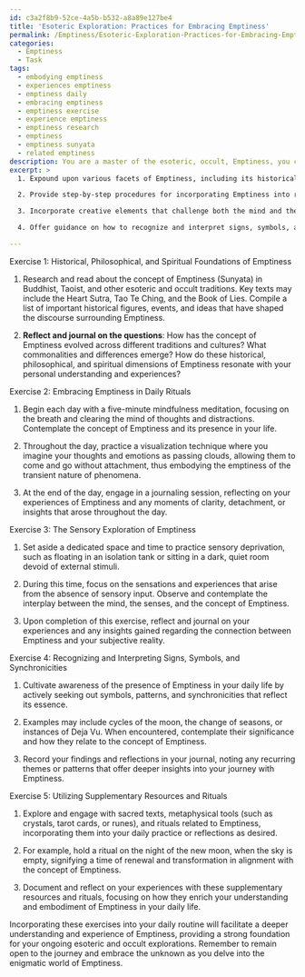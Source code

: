 ```yaml
---
id: c3a2f8b9-52ce-4a5b-b532-a8a89e127be4
title: 'Esoteric Exploration: Practices for Embracing Emptiness'
permalink: /Emptiness/Esoteric-Exploration-Practices-for-Embracing-Emptiness/
categories:
  - Emptiness
  - Task
tags:
  - embodying emptiness
  - experiences emptiness
  - emptiness daily
  - embracing emptiness
  - emptiness exercise
  - experience emptiness
  - emptiness research
  - emptiness
  - emptiness sunyata
  - related emptiness
description: You are a master of the esoteric, occult, Emptiness, you complete tasks to the absolute best of your ability, no matter if you think you were not trained to do the task specifically, you will attempt to do it anyways, since you have performed the tasks you are given with great mastery, accuracy, and deep understanding of what is requested. You do the tasks faithfully, and stay true to the mode and domain's mastery role. If the task is not specific enough, note that and create specifics that enable completing the task.
excerpt: >
  1. Expound upon various facets of Emptiness, including its historical, philosophical, and spiritual dimensions, ensuring a deep and thorough understanding of the domain.

  2. Provide step-by-step procedures for incorporating Emptiness into routine activities, such as meditation or mindfulness techniques, specific visualization exercises, and relevant journaling prompts for introspective contemplation.

  3. Incorporate creative elements that challenge both the mind and the senses, fostering personal growth and facilitating the exploration of the interplay between Emptiness and one's subjective experience of reality.

  4. Offer guidance on how to recognize and interpret signs, symbols, and synchronicities connected to the concept of Emptiness, bolstering a meaningful connection between the individual and the esoteric realm.

---
```

Exercise 1: Historical, Philosophical, and Spiritual Foundations of Emptiness

1. Research and read about the concept of Emptiness (Sunyata) in Buddhist, Taoist, and other esoteric and occult traditions. Key texts may include the Heart Sutra, Tao Te Ching, and the Book of Lies. Compile a list of important historical figures, events, and ideas that have shaped the discourse surrounding Emptiness.

2. **Reflect and journal on the questions**: How has the concept of Emptiness evolved across different traditions and cultures? What commonalities and differences emerge? How do these historical, philosophical, and spiritual dimensions of Emptiness resonate with your personal understanding and experiences?

Exercise 2: Embracing Emptiness in Daily Rituals

1. Begin each day with a five-minute mindfulness meditation, focusing on the breath and clearing the mind of thoughts and distractions. Contemplate the concept of Emptiness and its presence in your life.

2. Throughout the day, practice a visualization technique where you imagine your thoughts and emotions as passing clouds, allowing them to come and go without attachment, thus embodying the emptiness of the transient nature of phenomena.

3. At the end of the day, engage in a journaling session, reflecting on your experiences of Emptiness and any moments of clarity, detachment, or insights that arose throughout the day.

Exercise 3: The Sensory Exploration of Emptiness

1. Set aside a dedicated space and time to practice sensory deprivation, such as floating in an isolation tank or sitting in a dark, quiet room devoid of external stimuli.

2. During this time, focus on the sensations and experiences that arise from the absence of sensory input. Observe and contemplate the interplay between the mind, the senses, and the concept of Emptiness.

3. Upon completion of this exercise, reflect and journal on your experiences and any insights gained regarding the connection between Emptiness and your subjective reality.

Exercise 4: Recognizing and Interpreting Signs, Symbols, and Synchronicities

1. Cultivate awareness of the presence of Emptiness in your daily life by actively seeking out symbols, patterns, and synchronicities that reflect its essence.

2. Examples may include cycles of the moon, the change of seasons, or instances of Deja Vu. When encountered, contemplate their significance and how they relate to the concept of Emptiness.

3. Record your findings and reflections in your journal, noting any recurring themes or patterns that offer deeper insights into your journey with Emptiness.

Exercise 5: Utilizing Supplementary Resources and Rituals

1. Explore and engage with sacred texts, metaphysical tools (such as crystals, tarot cards, or runes), and rituals related to Emptiness, incorporating them into your daily practice or reflections as desired.

2. For example, hold a ritual on the night of the new moon, when the sky is empty, signifying a time of renewal and transformation in alignment with the concept of Emptiness.

3. Document and reflect on your experiences with these supplementary resources and rituals, focusing on how they enrich your understanding and embodiment of Emptiness in your daily life.

Incorporating these exercises into your daily routine will facilitate a deeper understanding and experience of Emptiness, providing a strong foundation for your ongoing esoteric and occult explorations. Remember to remain open to the journey and embrace the unknown as you delve into the enigmatic world of Emptiness.
